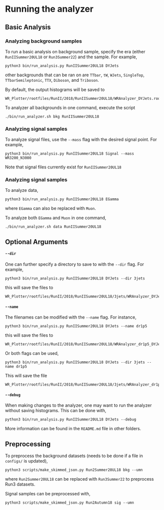 # Running the analyzer
## Basic Analysis
### Analyzing background samples
To run a basic analysis on background sample, specify the era (either `RunIISummer20UL18` or `Run3Summer22`) and the sample. For example,
```
python3 bin/run_analysis.py RunIISummer20UL18 DYJets
```
other backgrounds that can be ran on are `TTbar`, `tW`, `WJets`, `SingleTop`, `TTbarSemileptonic`, `TTX`, `Diboson`, and `Triboson`.

By default, the output histograms will be saved to
```
WR_Plotter/rootfiles/RunII/2018/RunIISummer20UL18/WRAnalyzer_DYJets.root.
```

To analyzer all backgrounds in one command, execute the script
```
./bin/run_analyzer.sh bkg RunIISummer20UL18
```

### Analyzing signal samples
To analyze signal files, use the `--mass` flag with the desired signal point. For example,
```
python3 bin/run_analysis.py RunIISummer20UL18 Signal --mass WR3200_N3000
```
Note that signal files currently exist for `RunIISummer20UL18`

### Analyzing signal samples
To analyze data,
```
python3 bin/run_analysis.py RunIISummer20UL18 EGamma
```
where `EGamma` can also be replaced with `Muon`.

To analyze both `EGamma` and `Muon` in one command,
```
./bin/run_analyzer.sh data RunIISummer20UL18
```

## Optional Arguments

#### `--dir`
One can further specify a directory to save to with the  `--dir` flag. For example, 
```
python3 bin/run_analysis.py RunIISummer20UL18 DYJets --dir 3jets
```
this will save the files to 
```
WR_Plotter/rootfiles/RunII/2018/RunIISummer20UL18/3jets/WRAnalyzer_DYJets.root.
```

#### `--name`
The filenames can be modified with the `--name` flag. For instance,
```
python3 bin/run_analysis.py RunIISummer20UL18 DYJets --name dr1p5
```
this will save the files to 
```
WR_Plotter/rootfiles/RunII/2018/RunIISummer20UL18/WRAnalyzer_dr1p5_DYJets.root.
```
Or both flags can be used,
```
python3 bin/run_analysis.py RunIISummer20UL18 DYJets --dir 3jets --name dr1p5
```
This will save the file
```
WR_Plotter/rootfiles/RunII/2018/RunIISummer20UL18/3jets/WRAnalyzer_dr1p5_DYJets.root.
```

#### `--debug`
When making changes to the analyzer, one may want to run the analyzer without saving histograms. This can be done with,
```
python3 bin/run_analysis.py RunIISummer20UL18 DYJets --debug
```

More information can be found in the `README.md` file in other folders.

## Preprocessing
To preprocess the background datasets (needs to be done if a file in `configs/` is updated),
```
python3 scripts/make_skimmed_json.py Run2Summer20UL18 bkg --umn
```
where `Run2Summer20UL18` can be replaced with `Run3Summer22` to preprocess Run3 datasets.

Signal samples can be preprocessed with,
```
python3 scripts/make_skimmed_json.py Run2Autumn18 sig --umn
```

